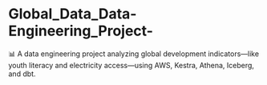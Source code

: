 # Global_Data_Data-Engineering_Project-
📊 A data engineering project analyzing global development indicators—like youth literacy and electricity access—using AWS, Kestra, Athena, Iceberg, and dbt.
